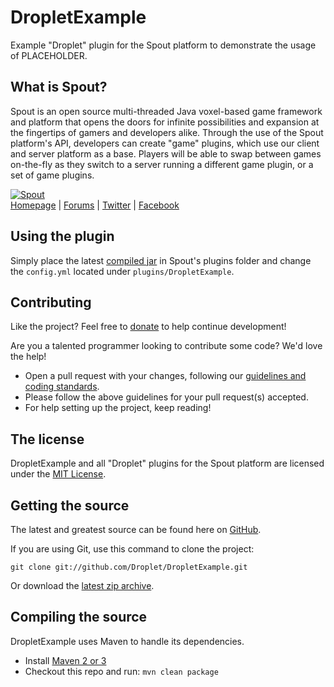 DropletExample
==============
Example "Droplet" plugin for the Spout platform to demonstrate the usage of PLACEHOLDER.

## What is Spout?
Spout is an open source multi-threaded Java voxel-based game framework and platform that opens the doors for infinite possibilities and expansion at the fingertips of gamers and developers alike. Through the use of the Spout platform's API, developers can create "game" plugins, which use our client and server platform as a base. Players will be able to swap between games on-the-fly as they switch to a server running a different game plugin, or a set of game plugins.

[![Spout][Company Logo]](http://www.spout.org)  
[Homepage] | [Forums] | [Twitter] | [Facebook]

## Using the plugin
Simply place the latest [compiled jar][Builds] in Spout's plugins folder and change the `config.yml` located under `plugins/DropletExample`.

## Contributing
Like the project? Feel free to [donate] to help continue development!

Are you a talented programmer looking to contribute some code? We'd love the help!
* Open a pull request with your changes, following our [guidelines and coding standards](http://spout.in/prguide).
* Please follow the above guidelines for your pull request(s) accepted.
* For help setting up the project, keep reading!

## The license
DropletExample and all "Droplet" plugins for the Spout platform are licensed under the [MIT License][License].

## Getting the source
The latest and greatest source can be found here on [GitHub][Source].

If you are using Git, use this command to clone the project:

    git clone git://github.com/Droplet/DropletExample.git

Or download the [latest zip archive][Source Download].

## Compiling the source
DropletExample uses Maven to handle its dependencies.

* Install [Maven 2 or 3](http://maven.apache.org/download.html)  
* Checkout this repo and run: `mvn clean package`

[Company Logo]: http://cdn.spout.org/spout-github.png
[Homepage]: http://www.spout.org
[Forums]: http://forums.spout.org
[License]: http://cdn.spout.org/license/mit.txt
[Source]: https://github.com/Droplets/DropletExample
[Source Download]: https://github.com/Droplet/DropletExample/archive/master.zip
[Builds]: http://build.spout.org/job/DropletExample
[Issues]: http://issues.spout.org/browse/DROPLET
[Twitter]: http://spout.in/twitter
[Facebook]: http://spout.in/facebook
[Donate]: http://spout.in/donate
